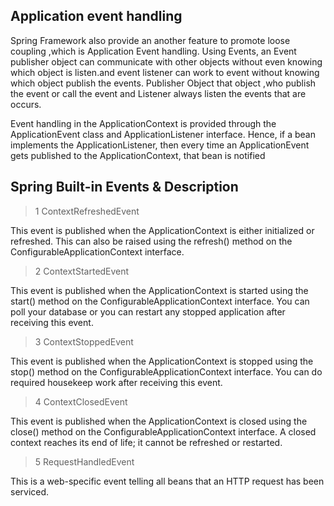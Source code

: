 ## Application event handling

Spring Framework also provide an another feature to promote loose coupling ,which is Application Event handling. Using Events, an Event publisher object can communicate with other objects without even knowing which object is listen.and event listener can work to event without knowing which object publish the events. Publisher Object that object ,who publish the event or call the event and Listener always listen the events that are occurs.

Event handling in the ApplicationContext is provided through the ApplicationEvent class and ApplicationListener interface. Hence, if a bean implements the ApplicationListener, then every time an ApplicationEvent gets published to the ApplicationContext, that bean is notified

## Spring Built-in Events & Description
> 1	
ContextRefreshedEvent

This event is published when the ApplicationContext is either initialized or refreshed. This can also be raised using the refresh() method on the ConfigurableApplicationContext interface.

> 2	
ContextStartedEvent

This event is published when the ApplicationContext is started using the start() method on the ConfigurableApplicationContext interface. You can poll your database or you can restart any stopped application after receiving this event.

> 3	
ContextStoppedEvent

This event is published when the ApplicationContext is stopped using the stop() method on the ConfigurableApplicationContext interface. You can do required housekeep work after receiving this event.

> 4	
ContextClosedEvent

This event is published when the ApplicationContext is closed using the close() method on the ConfigurableApplicationContext interface. A closed context reaches its end of life; it cannot be refreshed or restarted.

> 5	
RequestHandledEvent

This is a web-specific event telling all beans that an HTTP request has been serviced.